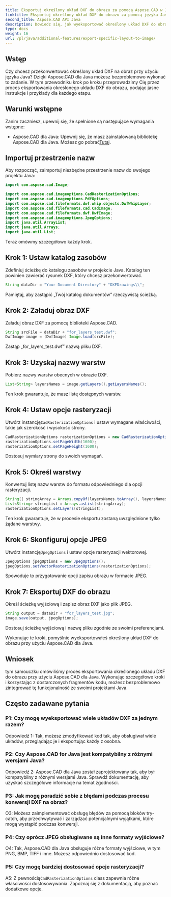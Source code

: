 ```yaml
---
title: Eksportuj określony układ DXF do obrazu za pomocą Aspose.CAD w Javie
linktitle: Eksportuj określony układ DXF do obrazu za pomocą języka Java
second_title: Aspose.CAD API Java
description: Dowiedz się, jak wyeksportować określony układ DXF do obrazu za pomocą Aspose.CAD dla Java. Postępuj zgodnie z naszym przewodnikiem krok po kroku, aby zapewnić bezproblemową integrację.
type: docs
weight: 16
url: /pl/java/additional-features/export-specific-layout-to-image/
---
```

## Wstęp

Czy chcesz przekonwertować określony układ DXF na obraz przy użyciu języka Java? Dzięki Aspose.CAD dla Java możesz bezproblemowo wykonać to zadanie. W tym przewodniku krok po kroku przeprowadzimy Cię przez proces eksportowania określonego układu DXF do obrazu, podając jasne instrukcje i przykłady dla każdego etapu.

## Warunki wstępne

Zanim zaczniesz, upewnij się, że spełnione są następujące wymagania wstępne:

-  Aspose.CAD dla Java: Upewnij się, że masz zainstalowaną bibliotekę Aspose.CAD dla Java. Możesz go pobrać[Tutaj](https://releases.aspose.com/cad/java/).

## Importuj przestrzenie nazw

Aby rozpocząć, zaimportuj niezbędne przestrzenie nazw do swojego projektu Java:

```java
import com.aspose.cad.Image;

import com.aspose.cad.imageoptions.CadRasterizationOptions;
import com.aspose.cad.imageoptions.PdfOptions;
import com.aspose.cad.fileformats.dwf.whip.objects.DwfWhipLayer;
import com.aspose.cad.fileformats.cad.CadImage;
import com.aspose.cad.fileformats.dwf.DwfImage;
import com.aspose.cad.imageoptions.JpegOptions;
import java.util.ArrayList;
import java.util.Arrays;
import java.util.List;
```

Teraz omówmy szczegółowo każdy krok.

## Krok 1: Ustaw katalog zasobów

Zdefiniuj ścieżkę do katalogu zasobów w projekcie Java. Katalog ten powinien zawierać rysunek DXF, który chcesz przekonwertować.

```java
String dataDir = "Your Document Directory" + "DXFDrawings\\";
```

Pamiętaj, aby zastąpić „Twój katalog dokumentów” rzeczywistą ścieżką.

## Krok 2: Załaduj obraz DXF

Załaduj obraz DXF za pomocą biblioteki Aspose.CAD.

```java
String srcFile = dataDir + "for_layers_test.dwf";
DwfImage image = (DwfImage) Image.load(srcFile);
```

Zastąp „for_layers_test.dwf” nazwą pliku DXF.

## Krok 3: Uzyskaj nazwy warstw

Pobierz nazwy warstw obecnych w obrazie DXF.

```java
List<String> layersNames = image.getLayers().getLayersNames();
```

Ten krok gwarantuje, że masz listę dostępnych warstw.

## Krok 4: Ustaw opcje rasteryzacji

 Utwórz instancję`CadRasterizationOptions` i ustaw wymagane właściwości, takie jak szerokość i wysokość strony.

```java
CadRasterizationOptions rasterizationOptions = new CadRasterizationOptions();
rasterizationOptions.setPageWidth(1600);
rasterizationOptions.setPageHeight(1600);
```

Dostosuj wymiary strony do swoich wymagań.

## Krok 5: Określ warstwy

Konwertuj listę nazw warstw do formatu odpowiedniego dla opcji rasteryzacji.

```java
String[] stringArray = Arrays.copyOf(layersNames.toArray(), layersNames.toArray().length, String[].class);
List<String> stringList = Arrays.asList(stringArray);
rasterizationOptions.setLayers(stringList);
```

Ten krok gwarantuje, że w procesie eksportu zostaną uwzględnione tylko żądane warstwy.

## Krok 6: Skonfiguruj opcje JPEG

 Utwórz instancję`JpegOptions` i ustaw opcje rasteryzacji wektorowej.

```java
JpegOptions jpegOptions = new JpegOptions();
jpegOptions.setVectorRasterizationOptions(rasterizationOptions);
```

Spowoduje to przygotowanie opcji zapisu obrazu w formacie JPEG.

## Krok 7: Eksportuj DXF do obrazu

Określ ścieżkę wyjściową i zapisz obraz DXF jako plik JPEG.

```java
String output = dataDir + "for_layers_test.jpg";
image.save(output, jpegOptions);
```

Dostosuj ścieżkę wyjściową i nazwę pliku zgodnie ze swoimi preferencjami.

Wykonując te kroki, pomyślnie wyeksportowałeś określony układ DXF do obrazu przy użyciu Aspose.CAD dla Java.

## Wniosek

tym samouczku omówiliśmy proces eksportowania określonego układu DXF do obrazu przy użyciu Aspose.CAD dla Java. Wykonując szczegółowe kroki i korzystając z dostarczonych fragmentów kodu, możesz bezproblemowo zintegrować tę funkcjonalność ze swoimi projektami Java.

## Często zadawane pytania

### P1: Czy mogę wyeksportować wiele układów DXF za jednym razem?

Odpowiedź 1: Tak, możesz zmodyfikować kod tak, aby obsługiwał wiele układów, przeglądając je i eksportując każdy z osobna.

### P2: Czy Aspose.CAD for Java jest kompatybilny z różnymi wersjami Java?

Odpowiedź 2: Aspose.CAD dla Java został zaprojektowany tak, aby był kompatybilny z różnymi wersjami Java. Sprawdź dokumentację, aby uzyskać szczegółowe informacje na temat zgodności.

### P3: Jak mogę poradzić sobie z błędami podczas procesu konwersji DXF na obraz?

O3: Możesz zaimplementować obsługę błędów za pomocą bloków try-catch, aby przechwytywać i zarządzać potencjalnymi wyjątkami, które mogą wystąpić podczas konwersji.

### P4: Czy oprócz JPEG obsługiwane są inne formaty wyjściowe?

O4: Tak, Aspose.CAD dla Java obsługuje różne formaty wyjściowe, w tym PNG, BMP, TIFF i inne. Możesz odpowiednio dostosować kod.

### P5: Czy mogę bardziej dostosować opcje rasteryzacji?

 A5: Z pewnością`CadRasterizationOptions` class zapewnia różne właściwości dostosowywania. Zapoznaj się z dokumentacją, aby poznać dodatkowe opcje.